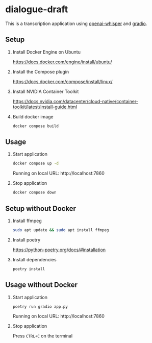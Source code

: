 # dialogue-draft
This is a transcription application using [openai-whisper](https://github.com/openai/whisper) and [gradio](https://github.com/gradio-app/gradio).

## Setup
1. Install Docker Engine on Ubuntu

    https://docs.docker.com/engine/install/ubuntu/

2. Install the Compose plugin

    https://docs.docker.com/compose/install/linux/

3. Install NVIDIA Container Toolkit

    https://docs.nvidia.com/datacenter/cloud-native/container-toolkit/latest/install-guide.html

4. Build docker image

    ```bash
    docker compose build
    ```

## Usage

1. Start application

    ```bash
    docker compose up -d
    ```
    Running on local URL:  http://localhost:7860

2. Stop application

    ```bash
    docker compose down
    ```

## Setup without Docker
1. Install ffmpeg

    ```bash
    sudo apt update && sudo apt install ffmpeg
    ```

2. Install poetry

    https://python-poetry.org/docs/#installation

3. Install dependencies

    ```bash
    poetry install
    ```

## Usage without Docker
1. Start application

    ```bash
    poetry run gradio app.py
    ```
    Running on local URL:  http://localhost:7860

2. Stop application

    Press `CTRL+C` on the terminal
